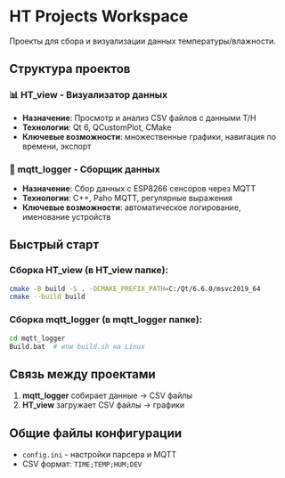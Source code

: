 # HT Projects Workspace

Проекты для сбора и визуализации данных температуры/влажности.

## Структура проектов

### 📊 HT_view - Визуализатор данных
- **Назначение**: Просмотр и анализ CSV файлов с данными T/H
- **Технологии**: Qt 6, QCustomPlot, CMake
- **Ключевые возможности**: множественные графики, навигация по времени, экспорт

### 📡 mqtt_logger - Сборщик данных  
- **Назначение**: Сбор данных с ESP8266 сенсоров через MQTT
- **Технологии**: C++, Paho MQTT, регулярные выражения
- **Ключевые возможности**: автоматическое логирование, именование устройств

## Быстрый старт

### Сборка HT_view (в HT_view папке):
```bash
cmake -B build -S . -DCMAKE_PREFIX_PATH=C:/Qt/6.6.0/msvc2019_64
cmake --build build
```

### Сборка mqtt_logger (в mqtt_logger папке):
```bash
cd mqtt_logger
Build.bat  # или build.sh на Linux
```

## Связь между проектами

1. **mqtt_logger** собирает данные → CSV файлы
2. **HT_view** загружает CSV файлы → графики

## Общие файлы конфигурации

- `config.ini` - настройки парсера и MQTT
- CSV формат: `TIME;TEMP;HUM;DEV`
